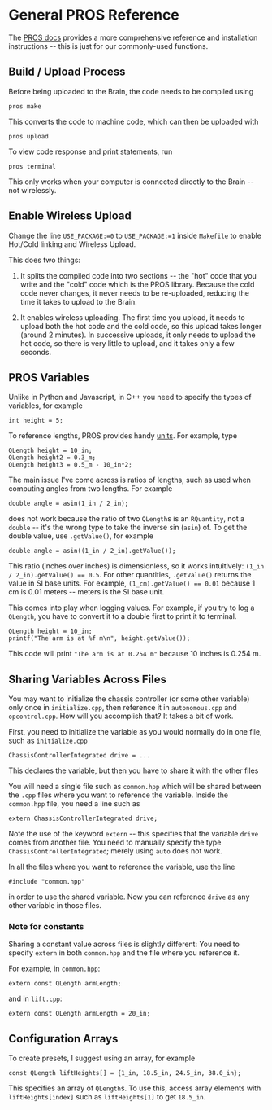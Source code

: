 # General PROS Reference

The [PROS docs](https://pros.cs.purdue.edu/v5/index.html) provides a more comprehensive reference and installation instructions -- this is just for our commonly-used functions.

## Build / Upload Process
Before being uploaded to the Brain, the code needs to be compiled using

    pros make

This converts the code to machine code, which can then be uploaded with

    pros upload

To view code response and print statements, run

    pros terminal

This only works when your computer is connected directly to the Brain -- not wirelessly.

## Enable Wireless Upload

Change the line `USE_PACKAGE:=0` to  `USE_PACKAGE:=1` inside `Makefile` to enable Hot/Cold linking and Wireless Upload.

This does two things:

1. It splits the compiled code into two sections -- the "hot" code that you write and the "cold" code which is the PROS library. Because the cold code never changes, it never needs to be re-uploaded, reducing the time it takes to upload to the Brain.

2. It enables wireless uploading. The first time you upload, it needs to upload both the hot code and the cold code, so this upload takes longer (around 2 minutes). In successive uploads, it only needs to upload the hot code, so there is very little to upload, and it takes only a few seconds.

## PROS Variables

Unlike in Python and Javascript, in C++ you need to specify the types of variables, for example

    int height = 5;

To reference lengths, PROS provides handy [units](https://pros.cs.purdue.edu/v5/okapi/api/units/index.html). For example, type

    QLength height = 10_in;
    QLength height2 = 0.3_m;
    QLength height3 = 0.5_m - 10_in*2;

The main issue I've come across is ratios of lengths, such as used when computing angles from two lengths. For example

    double angle = asin(1_in / 2_in);

does not work because the ratio of two `QLength`s is an `RQuantity`, not a `double` -- it's the wrong type to take the inverse sin (`asin`) of. To get the double value, use `.getValue()`, for example

    double angle = asin((1_in / 2_in).getValue());

This ratio (inches over inches) is dimensionless, so it works intuitively: `(1_in / 2_in).getValue() == 0.5`. For other quantities, `.getValue()` returns the value in SI base units. For example, `(1_cm).getValue() == 0.01` because 1 cm is 0.01 meters -- meters is the SI base unit.

This comes into play when logging values. For example, if you try to log a `QLength`, you have to convert it to a double first to print it to terminal.

    QLength height = 10_in;
    printf("The arm is at %f m\n", height.getValue());

This code will print `"The arm is at 0.254 m"` because 10 inches is 0.254 m.

## Sharing Variables Across Files

You may want to initialize the chassis controller (or some other variable) only once in `initialize.cpp`, then reference it in `autonomous.cpp` and `opcontrol.cpp`. How will you accomplish that? It takes a bit of work.

First, you need to initialize the variable as you would normally do in one file, such as `initialize.cpp`

    ChassisControllerIntegrated drive = ...
    
This declares the variable, but then you have to share it with the other files

You will need a single file such as `common.hpp` which will be shared between the `.cpp` files where you want to reference the variable. Inside the `common.hpp` file, you need a line such as

    extern ChassisControllerIntegrated drive;
    
Note the use of the keyword `extern` -- this specifies that the variable `drive` comes from another file. You need to manually specify the type `ChassisControllerIntegrated`; merely using `auto` does not work.

In all the files where you want to reference the variable, use the line

    #include "common.hpp"
    
in order to use the shared variable. Now you can reference `drive` as any other variable in those files.

### Note for constants

Sharing a constant value across files is slightly different: You need to specify `extern` in both `common.hpp` and the file where you reference it.

For example, in `common.hpp`:

    extern const QLength armLength;
    
and in `lift.cpp`:

    extern const QLength armLength = 20_in;

## Configuration Arrays

To create presets, I suggest using an array, for example

    const QLength liftHeights[] = {1_in, 18.5_in, 24.5_in, 38.0_in};

This specifies an array of `QLength`s. To use this, access array elements with `liftHeights[index]` such as `liftHeights[1]` to get `18.5_in`.

